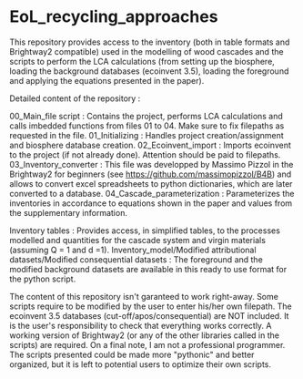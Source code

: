 # EoL_recycling_approaches

This repository provides access to the inventory (both in table formats and Brightway2 compatible) used in the modelling of wood cascades and the scripts to perform the LCA calculations (from setting up the biosphere, loading the background databases (ecoinvent 3.5), loading the foreground and applying the equations presented in the paper).

Detailed content of the repository : 

00_Main_file script : Contains the project, performs LCA calculations and calls imbedded functions from files 01 to 04. Make sure to fix filepaths as requested in the file.
01_Initializing : Handles project creation/assignment and biosphere database creation.
02_Ecoinvent_import : Imports ecoinvent to the project (if not already done). Attention should be paid to filepaths.
03_Inventory_converter : This file was developped by Massimo Pizzol in the Brightway2 for beginners (see https://github.com/massimopizzol/B4B) and allows to convert excel spreadsheets to python dictionaries, which are later converted to a database. 
04_Cascade_parameterization : Parameterizes the inventories in accordance to equations shown in the paper and values from the supplementary information.

Inventory tables : Provides access, in simplified tables, to the processes modelled and quantities for the cascade system and virgin materials (assuming Q = 1 and d =1). 
Inventory_model/Modified attributional datasets/Modified consequential datasets : The foreground and the modified background datasets are available in this ready to use format for the python script. 


The content of this repository isn't garanteed to work right-away. Some scripts require to be modified by the user to enter his/her own filepath. The ecoinvent 3.5 databases (cut-off/apos/consequential) are NOT included. It is the user's responsibility to check that everything works correctly. A working version of Brightway2 (or any of the other libraries called in the scripts) are required. On a final note, I am not a professional programmer. The scripts presented could be made more "pythonic" and better organized, but it is left to potential users to optimize their own scripts.



